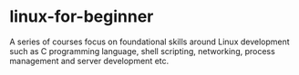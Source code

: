 # linux-for-beginner
A series of courses focus on foundational skills around Linux development such as C programming language, shell scripting, networking, process management and server development etc.

